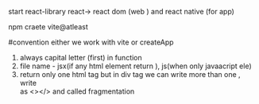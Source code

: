 start
react-library
react->  react dom (web ) and react native (for app)

npm craete vite@atleast


#convention either we work with vite or createApp

1. always capital letter (first) in function
2. file name - jsx(if any html element return ), js(when only javaacript ele)
3. return only one html tag 
   but in div tag we can write more than one , write <div></div> as <></>  and called fragmentation 
